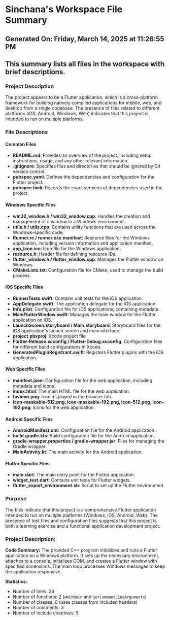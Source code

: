 # Sinchana's Workspace File Summary
## Generated On: Friday, March 14, 2025 at 11:26:55 PM
This summary lists all files in the workspace with brief descriptions.
---
### Project Description
The project appears to be a Flutter application, which is a cross-platform framework for building natively compiled applications for mobile, web, and desktop from a single codebase. The presence of files related to different platforms (iOS, Android, Windows, Web) indicates that this project is intended to run on multiple platforms.

### File Descriptions

#### Common Files
- **README.md**: Provides an overview of the project, including setup instructions, usage, and any other relevant information.
- **.gitignore**: Specifies files and directories that should be ignored by Git version control.
- **pubspec.yaml**: Defines the dependencies and configuration for the Flutter project.
- **pubspec.lock**: Records the exact versions of dependencies used in the project.

#### Windows Specific Files
- **win32_window.h / win32_window.cpp**: Handles the creation and management of a window in a Windows environment.
- **utils.h / utils.cpp**: Contains utility functions that are used across the Windows-specific code.
- **Runner.rc / runner.exe.manifest**: Resource files for the Windows application, including version information and application manifest.
- **app_icon.ico**: Icon file for the Windows application.
- **resource.h**: Header file for defining resource IDs.
- **flutter_window.h / flutter_window.cpp**: Manages the Flutter window on Windows.
- **CMakeLists.txt**: Configuration file for CMake, used to manage the build process.

#### iOS Specific Files
- **RunnerTests.swift**: Contains unit tests for the iOS application.
- **AppDelegate.swift**: The application delegate for the iOS application.
- **Info.plist**: Configuration file for iOS applications, containing metadata.
- **MainFlutterWindow.swift**: Manages the main window for the Flutter application on iOS.
- **LaunchScreen.storyboard / Main.storyboard**: Storyboard files for the iOS application's launch screen and main interface.
- **project.pbxproj**: Xcode project file.
- **Flutter-Release.xcconfig / Flutter-Debug.xcconfig**: Configuration files for different build configurations in Xcode.
- **GeneratedPluginRegistrant.swift**: Registers Flutter plugins with the iOS application.

#### Web Specific Files
- **manifest.json**: Configuration file for the web application, including metadata and icons.
- **index.html**: The main HTML file for the web application.
- **favicon.png**: Icon displayed in the browser tab.
- **Icon-maskable-512.png, Icon-maskable-192.png, Icon-512.png, Icon-192.png**: Icons for the web application.

#### Android Specific Files
- **AndroidManifest.xml**: Configuration file for the Android application.
- **build.gradle.kts**: Build configuration file for the Android application.
- **gradle-wrapper.properties / gradle-wrapper.jar**: Files for managing the Gradle wrapper.
- **MainActivity.kt**: The main activity for the Android application.

#### Flutter Specific Files
- **main.dart**: The main entry point for the Flutter application.
- **widget_test.dart**: Contains unit tests for Flutter widgets.
- **flutter_export_environment.sh**: Script to set up the Flutter environment.

### Purpose
The files indicate that this project is a comprehensive Flutter application intended to run on multiple platforms (Windows, iOS, Android, Web). The presence of test files and configuration files suggests that this project is both a learning exercise and a functional application development project. 
### Project Description:
 **Code Summary:**
The provided C++ program initializes and runs a Flutter application on a Windows platform. It sets up the necessary environment, attaches to a console, initializes COM, and creates a Flutter window with specified dimensions. The main loop processes Windows messages to keep the application responsive.

**Statistics:**
- Number of lines: 36
- Number of functions: 2 (`wWinMain` and `GetCommandLineArguments`)
- Number of classes: 0 (uses classes from included headers)
- Number of comments: 3
- Number of include directives: 5
